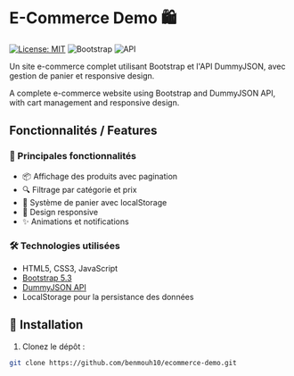 # E-Commerce Demo 🛍️

[![License: MIT](https://img.shields.io/badge/License-MIT-yellow.svg)](https://opensource.org/licenses/MIT)
![Bootstrap](https://img.shields.io/badge/Bootstrap-5.3.0-blueviolet)
![API](https://img.shields.io/badge/API-DummyJSON-green)

Un site e-commerce complet utilisant Bootstrap et l'API DummyJSON, avec gestion de panier et responsive design.

A complete e-commerce website using Bootstrap and DummyJSON API, with cart management and responsive design.

## Fonctionnalités / Features

### 🌟 Principales fonctionnalités
- 📦 Affichage des produits avec pagination
- 🔍 Filtrage par catégorie et prix
- 🛒 Système de panier avec localStorage
- 📱 Design responsive
- ✨ Animations et notifications

### 🛠️ Technologies utilisées
- HTML5, CSS3, JavaScript
- [Bootstrap 5.3](https://getbootstrap.com/)
- [DummyJSON API](https://dummyjson.com/docs/products)
- LocalStorage pour la persistance des données

## 🚀 Installation

1. Clonez le dépôt :
```bash
git clone https://github.com/benmouh10/ecommerce-demo.git
